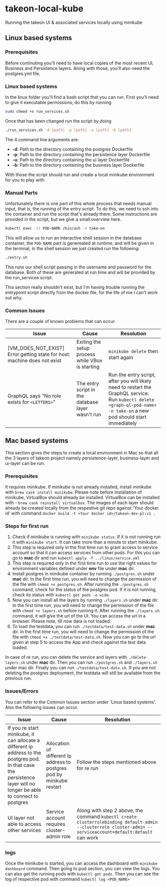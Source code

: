# takeon-local-kube
Running the takeon UI & associated services locally using minikube




## Linux based systems
### Prerequisites
Before continuting you'll need to have local copies of the most recent UI, Business and Persistence layers. Along with those, you'll also need the postgres.yml file.
### Linux based systems
In the linux folder you'll find a bash script that you can run. First you'll need to give it executable permissions, do this by running 
```bash 
sudo chmod +x run_services.sh
```
Once that has been changed run the script by doing
```bash
./run_services.sh -d [path] -p [path] -u [path] -b [path]
```
The 4 command line arguments are:
* **-d**: Path to the directory containing the postgres Dockerfile
* **-p**: Path to the directory containing the persistence layer Dockerfile
* **-u**: Path to the directory containing the ui layer Dockerfile
* **-b**: Path to the directory containing the business layer Dockerfile

With those the script should run and create a local minikube environment for you to play with.

### Manual Parts
Unfortunately there is one part of this whole process that needs manual input, that is, the running of the entry script. To do this, we need to ssh into the container and run the script that's already there. Some instructions are provided in the script, but we give a small overview here.
```bash
kubectl exec -it POD-NAME /bin/ash -n take-on
```
This will allow us to run an interactive shell session in the database container, the ```POD-NAME``` part is genereated at runtime, and will be given in the terminal, in the shell session we just created run the following:
```bash
./entry.sh
```
This runs our shell script passing in the username and password for the database. Both of these are generated at run time and will be provided by the run_services script.

This section really shouldn't exist, but I'm having trouble running the entrypoint script directly from the docker file, for the life of me I can't work out why.
### Common Issues
There are a couple of known problems that can occur.

| Issue | Cause | Resolution |
|---| --- | --- |
|[VM_DOES_NOT_EXIST] Error getting state for host: machine does not exist | Exiting the setup process while VBox is starting | ```minikube delete``` then start again|
|GraphQL says "No role exists for ```<LETTERS>```" | The entry script in the database layer wasn't run | Run the entry script, after you will likely need to restart the GraphQL service. Run ```kubectl delete <graph-ql-pod-name> -n take-on``` a new pod should start immediately|

## Mac based systems
This section gives the steps to create a local environment in Mac so that all the 3 layers of takeon project namely persistence-layer, business-layer and ui-layer can be run.
### Prerequisites
It requires minikube. If minikube is not already installed, install minikube with ```brew cask install minikube```. Please note before installation of minikube, VirtualBox should already be installed. VirtualBox can be installed with - ```brew cask reinstall virtualbox```.
The images of each layer should already be created locally from the respestive git repo against 'Your docker id' with command ```docker build -t <Your docker id>/takeon-dev-pl:v1 .```
### Steps for first run
1. Check if minikube is running with ```minikube status```. If it is not running run it with ```minikube start```. It can take more than a minute to start minikube.
2. This step is required only in the first time run to grant access to service account so that it can access services from other pods. For this you can go to **mac** dir and run ```kubectl apply -f ../linux/service.yml```
3. This step is required only in the first time run to use the right values for environment variables defined under **env** file under **mac** dir.
4. Install postgres in minikube container by running ```./postgres.sh``` under **mac** dir. In the first time run, you will need to change the permission of the file with ```chmod +x postgres.sh```. After running the ```./postgres.sh``` command, check for the status of the postgres pod. If it is not running, check its status with ```kubectl get pods -o wide```.
5. Now you can install all the layers by running ```./layers.sh``` under **mac** dir. In the first time run, you will need to change the permission of the file with ```chmod +x layers.sh``` before running it. After running the ```./layers.sh``` command, it will give the url of the UI. You can access the url in a browser. Please note, till now data is not loaded.
6. To load the testdata, you can run ```./testdata/test-data.sh``` under **mac** dir. In the first time run, you will need to change the permission of the file with ```chmod +x ./testdata/test-data.sh```. Now you can go to the url given at step 5 to access the App and check against the test data loaded.

In case of re run, you can delete the service and layers with ```./delete-layers.sh``` under **mac** dir. Then you can run ```./postgres.sh``` and ```./layers.sh``` under mac dir. Finally you can run ```./testdata/test-data.sh```. If you are not deleting the postgres deployment, the testdata will still be available from the previous run.

### Issues/Errors
You can refer to the Common Issues section under 'Linux based systems'. Also the following issues can occur.

| Issue | Cause | Resolution |
|---| --- | --- |
|If you re start minikube, it can allocate a different ip address to the postgres pod. In that case the persistence layer will no longer be able to connect to postgres | Allocation of different ip address to postgres pod by minikube restart | Follow the steps mentioned above for re run|
|UI layer not able to access other services | Service account requires cluster-admin role | Along with step 2 above, the command ```kubectl create clusterrolebinding default-admin --clusterrole cluster-admin --serviceaccount=default:default``` can work |

### logs
Once the minikube is started, you can access the dashboard with ```minikube dashboard``` command. Then going to pod section, you can view the logs.
You can also get the running pods with ```kubectl get pods```. Then you can see the log of respective pod with command ```kubectl log <POD_NAME>```
